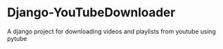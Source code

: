 # Django-YouTubeDownloader
A django project for downloading videos and playlists from youtube using pytube

